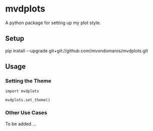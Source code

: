 # mvdplots

A python package for setting up my plot style.

## Setup

pip install --upgrade git+git://github.com/mvondomaros/mvdplots.git

## Usage

### Setting the Theme

```{python}
import mvdplots

mvdplots.set_theme()
```

### Other Use Cases

To be added ...
